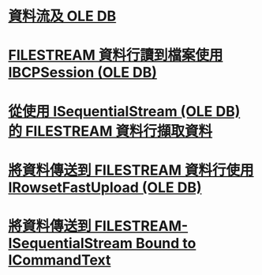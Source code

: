 # [資料流及 OLE DB](filestream-and-ole-db.md)
# [FILESTREAM 資料行讀到檔案使用 IBCPSession (OLE DB)](read-a-filestream-column-to-file-using-ibcpsession-ole-db.md)
# [從使用 ISequentialStream (OLE DB) 的 FILESTREAM 資料行擷取資料](retrieve-data-from-a-filestream-column-using-isequentialstream-ole-db.md)
# [將資料傳送到 FILESTREAM 資料行使用 IRowsetFastUpload (OLE DB)](send-data-to-a-filestream-column-using-irowsetfastupload-ole-db.md)
# [將資料傳送到 FILESTREAM-ISequentialStream Bound to ICommandText](send-data-to-filestream-isequentialstream-bound-to-icommandtext.md)
